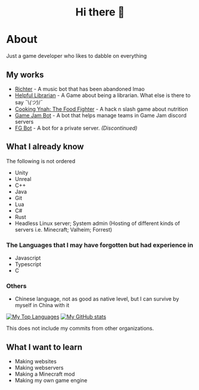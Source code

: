 <h1 align = "center"> Hi there 👋</h1>

# About
Just a game developer who likes to dabble on everything

## My works
- [Richter](https://github.com/KoolieAid/Richter) - A music bot that has been abandoned lmao
- [Helpful Librarian](https://github.com/KoolieAid/HelpfulLibrarian) - A Game about being a librarian. What else is there to say ¯\\_(ツ)_/¯
- [Cooking Ynah: The Food Fighter](https://github.com/Sando-Studios/CookingYnah) - A hack n slash game about nutrition
- [Game Jam Bot](https://github.com/ErikRupertGo/GJ-Bot) - A bot that helps manage teams in Game Jam discord servers
- [FG Bot](https://github.com/ErikRupertGo/FG-Bot) - A bot for a private server. *(Discontinued)*

## What I already know
The following is not ordered
- Unity
- Unreal
- C++
- Java
- Git
- Lua 
- C#
- Rust
- Headless Linux server; System admin (Hosting of different kinds of servers i.e. Minecraft; Valheim; Forrest)

### The Languages that I may have forgotten but had experience in
- Javascript
- Typescript
- C

### Others
- Chinese language, not as good as native level, but I can survive by myself in China with it

[![My Top Languages](https://github-readme-stats.vercel.app/api/top-langs/?username=KoolieAid&layout=compact&theme=dracula&langs_count=10)](https://github.com/KoolieAid?tab=repositories)
[![My GitHub stats](https://github-readme-stats.vercel.app/api?username=KoolieAid&theme=dracula)](https://github.com/KoolieAid/github-readme-stats)

This does not include my commits from other organizations.


## What I want to learn
- Making websites
- Making webservers
- Making a Minecraft mod
- Making my own game engine

<!--
**KoolieAid/KoolieAid** is a ✨ _special_ ✨ repository because its `README.md` (this file) appears on your GitHub profile.

Here are some ideas to get you started:

- 🔭 I’m currently working on ...
- 🌱 I’m currently learning ...
- 👯 I’m looking to collaborate on ...
- 🤔 I’m looking for help with ...
- 💬 Ask me about ...
- 📫 How to reach me: ...
- 😄 Pronouns: ...
- ⚡ Fun fact: ...
-->
